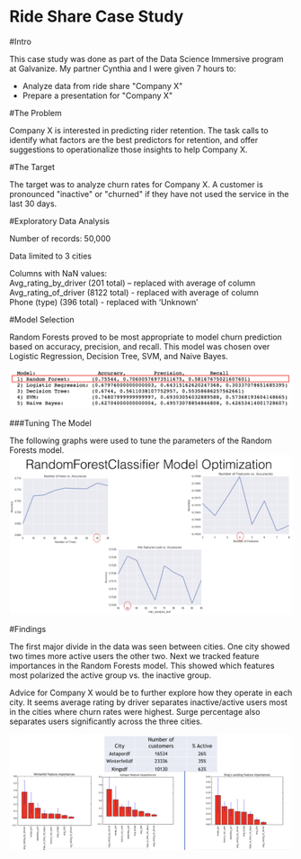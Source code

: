 # Ride Share Case Study

#Intro 

This case study was done as part of the Data Science Immersive program at Galvanize. My partner Cynthia and I were given 7 hours to:
  - Analyze data from ride share "Company X" 
  - Prepare a presentation for "Company X"

#The Problem

Company X is interested in predicting rider retention. The task calls to identify what factors are the best predictors for retention, and offer suggestions to operationalize those insights to help Company X. 

#The Target

The target was to analyze churn rates for Company X. A customer is pronounced "inactive" or "churned" if they have not used the service in the last 30 days. 

#Exploratory Data Analysis

Number of records: 50,000

Data limited to 3 cities

Columns with NaN values:<br>
Avg_rating_by_driver (201 total) – replaced with average of column<br>
Avg_rating_of_driver (8122 total) - replaced with average of column<br>
Phone (type) (396 total) - replaced with ‘Unknown’<br>

#Model Selection

Random Forests proved to be most appropriate to model churn prediction based on accuracy, precision, and recall. This model was chosen over Logistic Regression, Decision Tree, SVM, and Naive Bayes. 
 
![Model Selection](/model_choosing.png?raw=true "Choosing a Model")

###Tuning The Model

The following graphs were used to tune the parameters of the Random Forests model.
![Model Tuning](/rf_parameters.png?raw=true "Tuning Our Model")

#Findings

The first major divide in the data was seen between cities. One city showed two times more active users the other two. Next we tracked feature importances in the Random Forests model. This showed which features most polarized the active group vs. the inactive group. 

Advice for Company X would be to further explore how they operate in each city. It seems average rating by driver separates inactive/active users most in the cities where churn rates were highest. Surge percentage also separates users significantly across the three cities. 


![Model Tuning](/city_differences.png?raw=true "Tuning Our Model")

